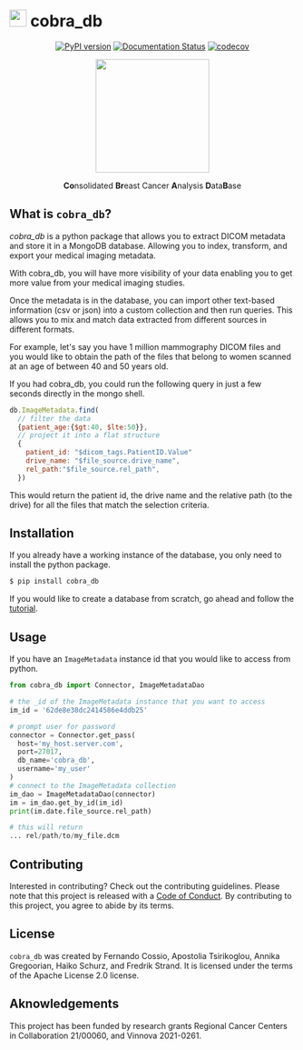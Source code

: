 # <img src="static/img/cobra_db.png" alt="" height="30"/> cobra_db



<center>

[![PyPI version](https://badge.fury.io/py/cobra_db.svg)](https://badge.fury.io/py/cobra_db)
[![Documentation Status](https://readthedocs.org/projects/cobra-db/badge/?version=latest)](https://cobra-db.readthedocs.io/en/latest/?badge=latest)
[![codecov](https://codecov.io/gh/mammoai/cobra-db/branch/main/graph/badge.svg?token=ASQPS89408)](https://codecov.io/gh/mammoai/cobra-db)

<img src="static/img/cobra_db.png" alt="" height="200"/>

**Co**nsolidated **Br**east Cancer **A**nalysis **D**ata**B**ase
</center>




## What is ```cobra_db```?
_cobra_db_ is a python package that allows you to extract DICOM metadata and store it in a MongoDB database. Allowing you to index, transform, and export your medical imaging metadata.

With cobra_db, you will have more visibility of your data enabling you to get more value from your medical imaging studies.

Once the metadata is in the database, you can import other text-based information (csv or json) into a custom collection and then run queries. This allows you to mix and match data extracted from different sources in different formats.

For example, let's say you have 1 million mammography DICOM files and you would like to obtain the path of the files that belong to women scanned at an age of between 40 and 50 years old.

If you had cobra_db, you could run the following query in just a few seconds directly in the mongo shell.

```javascript
db.ImageMetadata.find(
  // filter the data
  {patient_age:{$gt:40, $lte:50}},
  // project it into a flat structure
  {
    patient_id: "$dicom_tags.PatientID.Value"
    drive_name: "$file_source.drive_name",
    rel_path:"$file_source.rel_path",
  })
```
This would return the patient id, the drive name and the relative path (to the drive) for all the files that match the selection criteria.

## Installation
If you already have a working instance of the database, you only need to install the python package.

```bash
$ pip install cobra_db
```

If you would like to create a database from scratch, go ahead and follow the [tutorial](https://cobra-db.readthedocs.io/en/latest/tutorial.html).

## Usage

If you have an `ImageMetadata` instance id that you would like to access from python.

```python
from cobra_db import Connector, ImageMetadataDao

# the _id of the ImageMetadata instance that you want to access
im_id = '62de8e38dc2414586e4ddb25'

# prompt user for password
connector = Connector.get_pass(
  host='my_host.server.com',
  port=27017,
  db_name='cobra_db',
  username='my_user'
)
# connect to the ImageMetadata collection
im_dao = ImageMetadataDao(connector)
im = im_dao.get_by_id(im_id)
print(im.date.file_source.rel_path)

# this will return
... rel/path/to/my_file.dcm
```

## Contributing

Interested in contributing? Check out the contributing guidelines. Please note that this project is released with a [Code of Conduct](https://cobra-db.readthedocs.io/en/latest/conduct.html). By contributing to this project, you agree to abide by its terms.

## License

`cobra_db` was created by Fernando Cossio, Apostolia Tsirikoglou, Annika Gregoorian, Haiko Schurz, and Fredrik Strand. It is licensed under the terms of the Apache License 2.0 license.

## Aknowledgements

This project has been funded by research grants Regional Cancer Centers in Collaboration 21/00060, and Vinnova 2021-0261.

